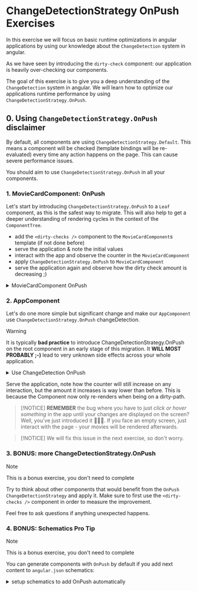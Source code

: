 # ChangeDetectionStrategy OnPush Exercises

In this exercise we will focus on basic runtime optimizations in angular applications by using our knowledge about
the `ChangeDetection` system in angular.

As we have seen by introducing the `dirty-check` component: our application is heavily over-checking our components.

The goal of this exercise is to give you a deep understanding of the `ChangeDetection` system in angular. We will learn
how to optimize our applications runtime performance by using `ChangeDetectionStrategy.OnPush`.

## 0. Using `ChangeDetectionStrategy.OnPush` disclaimer

By default, all components are using `ChangeDetectionStrategy.Default`.
This means a component will be checked (template bindings will be re-evaluated) every time any action happens on the page.
This can cause severe performance issues.

You should aim to use `ChangeDetectionStrategy.OnPush` in all your components.

### 1. MovieCardComponent: OnPush

Let's start by introducing `ChangeDetectionStrategy.OnPush` to a `Leaf` component, as this is the safest way to migrate.
This will also help to get a deeper understanding of rendering cycles in the context of the `ComponentTree`.

* add the `<dirty-checks />` component to the `MovieCardComponent`s template (if not done before)
* serve the application & note the initial values
* interact with the app and observe the counter in the `MovieCardComponent`
* apply `ChangeDetectionStrategy.OnPush` to `MovieCardComponent`
* serve the application again and observe how the dirty check amount is decreasing ;)

<details>
    <summary>MovieCardComponent OnPush</summary>

```html
<!-- movie-card.component.html -->

<div class="movie-card">
  <dirty-checks />
  <!-- other template -->
</div>
```

```ts
// movie-card.component.ts
import { ChangeDetectionStrategy } from '@angular/core';

@Component({
  /* */
  changeDetection: ChangeDetectionStrategy.OnPush,
})
export class MovieCardComponent {}
```

</details>

### 2. AppComponent

Let's do one more simple but significant change and make our `AppComponent` use `ChangeDetectionStrategy.OnPush` changeDetection.

> [!WARNING]
> It is typically **bad practice** to introduce ChangeDetectionStrategy.OnPush on the root component in an early stage
> of this migration.
> It **WILL MOST PROBABLY ;-)** lead to very unknown side effects across your whole application.

<details>
    <summary>Use ChangeDetection OnPush</summary>

```typescript
// app.component.ts

@Component({
  selector: 'app-root',
  template: `
    <app-shell>
      <dirty-checks />
      <router-outlet />
    </app-shell>
  `,
  changeDetection: ChangeDetectionStrategy.OnPush,
})
```

</details>

Serve the application, note how the counter will still increase on any interaction, but the amount it increases is
way lower than before. This is because the Component now only re-renders when being on a dirty-path.

> [!NOTICE]
> **REMEMBER** the bug where you have to just _click or hover something_ in the app until your changes are displayed
> on the screen? Well, you've just introduced it 🥳🥳🥳. If you face an empty screen, just interact with the page - your movies will
> be rendered afterwards.

> [!NOTICE]
> We will fix this issue in the next exercise, so don't worry.

### 3. BONUS: more ChangeDetectionStrategy.OnPush

> [!NOTE]
> This is a bonus exercise, you don't need to complete

Try to think about other components that would benefit from the `OnPush` `ChangeDetectionStrategy` and apply it.
Make sure to first use the `<dirty-checks />` component in order to measure the improvement.

Feel free to ask questions if anything unexpected happens.

### 4. BONUS: Schematics Pro Tip

> [!NOTE]
> This is a bonus exercise, you don't need to complete

You can generate components with `OnPush` by default if you add next content to `angular.json` schematics:

<details>
    <summary>setup schematics to add OnPush automatically</summary>

```json
{
  "schematics": {
    "@schematics/angular:component": {
      // other stuff is here as well
      "changeDetection": "OnPush"
    }
  }
}
```

</details>

